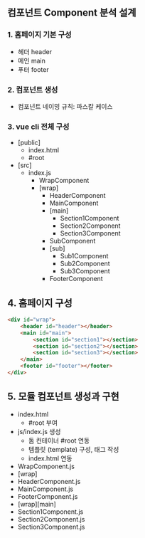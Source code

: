 ## 컴포넌트 Component 분석 설계
### 1. 홈페이지 기본 구성
- 헤더 header
- 메인 main
- 푸터 footer

### 2. 컴포넌트 생성 
- 컴포넌트 네이밍 규칙: 파스칼 케이스

### 3. vue cli 전체 구성
- [public]
    - index.html
    - #root
- [src]
    - index.js
        - WrapComponent
        - [wrap]
            - HeaderComponent
            - MainComponent
            - [main]
                - Section1Component
                - Section2Component
                - Section3Component
            - SubComponent
            - [sub]
                - Sub1Component
                - Sub2Component
                - Sub3Component
            - FooterComponent

## 4. 홈페이지 구성
``` html
<div id="wrap">
    <header id="header"></header>
    <main id="main">
        <section id="section1"></section>
        <section id="section2"></section>
        <section id="section3"></section>
    </main>
    <footer id="footer"></footer>
</div>
```

## 5. 모듈 컴포넌트 생성과 구현
- index.html
    - #root 부여
- js/index.js 생성
    - 돔 컨테이너 #root 연동
    - 템플릿 (template) 구성, 태그 작성
    - index.html 연동
- WrapComponent.js
- [wrap]
- HeaderComponent.js
- MainComponent.js
- FooterComponent.js
- [wrap][main]
- Section1Component.js
- Section2Component.js
- Section3Component.js